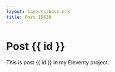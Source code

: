 ```yaml
---
layout: layouts/base.njk
title: Post 15639
---
```


# Post {{ id }}

This is post {{ id }} in my Eleventy project.
